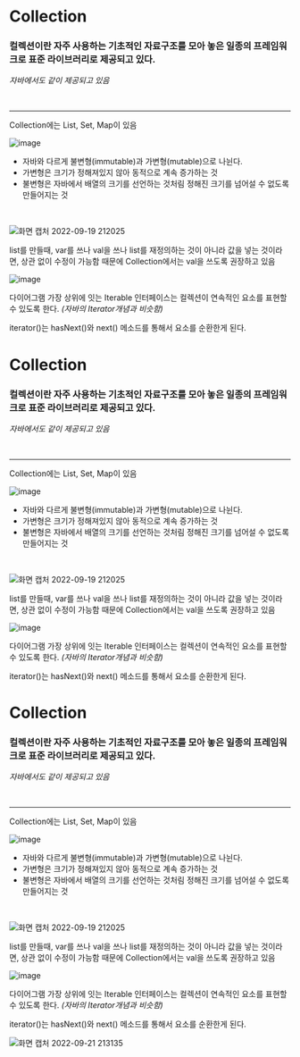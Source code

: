 
# Collection
 
### 컬렉션이란 자주 사용하는 기초적인 자료구조를 모아 놓은 일종의 프레임워크로 표준 라이브러리로 제공되고 있다.
_자바에서도 같이 제공되고 있음_

<br>

---

Collection에는 List, Set, Map이 있음

![image](https://user-images.githubusercontent.com/74912130/191014898-8ca2253e-e822-4322-b558-f9059cbe66c7.png)

- 자바와 다르게 불변형(immutable)과 가변형(mutable)으로 나뉜다.
- 가변형은 크기가 정해져있지 않아 동적으로 계속 증가하는 것
- 불변형은 자바에서 배열의 크기를 선언하는 것처림 정해진 크기를 넘어설 수 없도록 만들어지는 것

<br>

![화면 캡처 2022-09-19 212025](https://user-images.githubusercontent.com/74912130/191015829-d9f5d0ef-f1da-42d9-af20-2e013169a011.jpg)


list를 만들때, var를 쓰나 val을 쓰나 list를 재정의하는 것이 아니라 값을 넣는 것이라면, 상관 없이 수정이 가능함 
때문에 Collection에서는 val을 쓰도록 권장하고 있음


![image](https://user-images.githubusercontent.com/74912130/191016805-fcd655bb-8cf1-4e6d-9c4e-173072757c49.png)


다이어그램 가장 상위에 잇는 Iterable 인터페이스는 컬렉션이 연속적인 요소를 표현할 수 있도록 한다.
_(자바의 Iterator개념과 비슷함)_


iterator()는 hasNext()와 next() 메소드를 통해서 요소를 순환한게 된다.



# Collection
 
### 컬렉션이란 자주 사용하는 기초적인 자료구조를 모아 놓은 일종의 프레임워크로 표준 라이브러리로 제공되고 있다.
_자바에서도 같이 제공되고 있음_

<br>

---

Collection에는 List, Set, Map이 있음

![image](https://user-images.githubusercontent.com/74912130/191014898-8ca2253e-e822-4322-b558-f9059cbe66c7.png)

- 자바와 다르게 불변형(immutable)과 가변형(mutable)으로 나뉜다.
- 가변형은 크기가 정해져있지 않아 동적으로 계속 증가하는 것
- 불변형은 자바에서 배열의 크기를 선언하는 것처림 정해진 크기를 넘어설 수 없도록 만들어지는 것

<br>

![화면 캡처 2022-09-19 212025](https://user-images.githubusercontent.com/74912130/191015829-d9f5d0ef-f1da-42d9-af20-2e013169a011.jpg)


list를 만들때, var를 쓰나 val을 쓰나 list를 재정의하는 것이 아니라 값을 넣는 것이라면, 상관 없이 수정이 가능함 
때문에 Collection에서는 val을 쓰도록 권장하고 있음


![image](https://user-images.githubusercontent.com/74912130/191016805-fcd655bb-8cf1-4e6d-9c4e-173072757c49.png)


다이어그램 가장 상위에 잇는 Iterable 인터페이스는 컬렉션이 연속적인 요소를 표현할 수 있도록 한다.
_(자바의 Iterator개념과 비슷함)_


iterator()는 hasNext()와 next() 메소드를 통해서 요소를 순환한게 된다.




# Collection
 
### 컬렉션이란 자주 사용하는 기초적인 자료구조를 모아 놓은 일종의 프레임워크로 표준 라이브러리로 제공되고 있다.
_자바에서도 같이 제공되고 있음_

<br>

---

Collection에는 List, Set, Map이 있음

![image](https://user-images.githubusercontent.com/74912130/191014898-8ca2253e-e822-4322-b558-f9059cbe66c7.png)

- 자바와 다르게 불변형(immutable)과 가변형(mutable)으로 나뉜다.
- 가변형은 크기가 정해져있지 않아 동적으로 계속 증가하는 것
- 불변형은 자바에서 배열의 크기를 선언하는 것처림 정해진 크기를 넘어설 수 없도록 만들어지는 것

<br>

![화면 캡처 2022-09-19 212025](https://user-images.githubusercontent.com/74912130/191015829-d9f5d0ef-f1da-42d9-af20-2e013169a011.jpg)


list를 만들때, var를 쓰나 val을 쓰나 list를 재정의하는 것이 아니라 값을 넣는 것이라면, 상관 없이 수정이 가능함 
때문에 Collection에서는 val을 쓰도록 권장하고 있음


![image](https://user-images.githubusercontent.com/74912130/191016805-fcd655bb-8cf1-4e6d-9c4e-173072757c49.png)


다이어그램 가장 상위에 잇는 Iterable 인터페이스는 컬렉션이 연속적인 요소를 표현할 수 있도록 한다.
_(자바의 Iterator개념과 비슷함)_


iterator()는 hasNext()와 next() 메소드를 통해서 요소를 순환한게 된다.


![화면 캡처 2022-09-21 213135](https://user-images.githubusercontent.com/74912130/191504321-5db340b0-b88c-4f98-9f24-d3b4e2e9f314.jpg)






